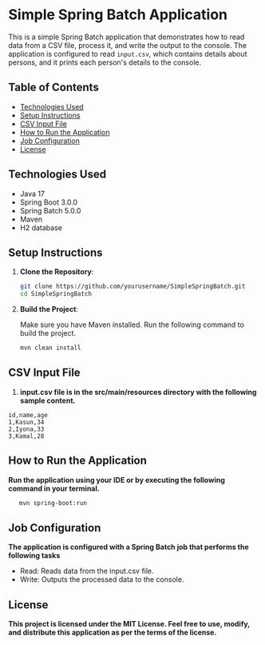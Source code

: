 # Simple Spring Batch Application

This is a simple Spring Batch application that demonstrates how to read data from a CSV file, process it, and write the output to the console. The application is configured to read `input.csv`, which contains details about persons, and it prints each person's details to the console.

## Table of Contents

- [Technologies Used](#technologies-used)
- [Setup Instructions](#setup-instructions)
- [CSV Input File](#csv-input-file)
- [How to Run the Application](#how-to-run-the-application)
- [Job Configuration](#job-configuration)
- [License](#license)

## Technologies Used

- Java 17
- Spring Boot 3.0.0
- Spring Batch 5.0.0
- Maven
- H2 database
  
## Setup Instructions

1. **Clone the Repository**:
   ```bash
   git clone https://github.com/yourusername/SimpleSpringBatch.git
   cd SimpleSpringBatch
   
2. **Build the Project**:
   
   Make sure you have Maven installed. Run the following command to build the project.
   
   ```bash
   mvn clean install

## CSV Input File
   
 1. **input.csv file is in the src/main/resources directory with the following sample content.**
   
   ```csv
   id,name,age
   1,Kasun,34
   2,Iyona,33
   3,Kamal,28
  ```

## How to Run the Application

**Run the application using your IDE or by executing the following command in your terminal.**

```bash
   mvn spring-boot:run
```

## Job Configuration
  **The application is configured with a Spring Batch job that performs the following tasks**

  - Read: Reads data from the input.csv file.
  - Write: Outputs the processed data to the console.

## License
  **This project is licensed under the MIT License. Feel free to use, modify, and distribute this application as per the terms of the license.**



